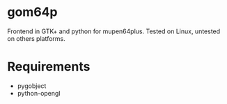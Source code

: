 # gom64p
Frontend in GTK+ and python for mupen64plus. Tested on Linux, untested on others platforms.

# Requirements
- pygobject
- python-opengl

